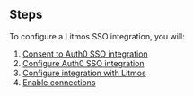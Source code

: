 ## Steps

To configure a Litmos SSO integration, you will:

1. [Consent to Auth0 SSO integration](#consent-to-auth0-sso-integration)
2. [Configure Auth0 SSO integration](#create-auth0-sso-integration)
3. [Configure integration with Litmos](#configure-integration-with-litmos)
4. [Enable connections](#enable-connections)
